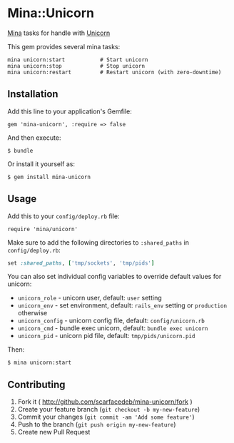 # Mina::Unicorn

[Mina](https://github.com/nadarei/mina) tasks for handle with
[Unicorn](http://unicorn.bogomips.org/)

This gem provides several mina tasks:

    mina unicorn:start           # Start unicorn
    mina unicorn:stop            # Stop unicorn
    mina unicorn:restart         # Restart unicorn (with zero-downtime)

## Installation

Add this line to your application's Gemfile:

    gem 'mina-unicorn', :require => false

And then execute:

    $ bundle

Or install it yourself as:

    $ gem install mina-unicorn

## Usage

Add this to your `config/deploy.rb` file:

    require 'mina/unicorn'

Make sure to add the following directories to `:shared_paths` in `config/deploy.rb`:

```ruby
set :shared_paths, ['tmp/sockets', 'tmp/pids']
```

You can also set individual config variables to override default values for
unicorn:

* `unicorn_role`   - unicorn user, default: `user` setting
* `unicorn_env`    - set environment, default: `rails_env` setting or `production` otherwise
* `unicorn_config` - unicorn config file, default: `config/unicorn.rb`
* `unicorn_cmd`    - bundle exec unicorn, default: `bundle exec unicorn`
* `unicorn_pid`    - unicorn pid file, default: `tmp/pids/unicorn.pid`

Then:

```
$ mina unicorn:start
```

## Contributing

1. Fork it ( http://github.com/scarfacedeb/mina-unicorn/fork )
2. Create your feature branch (`git checkout -b my-new-feature`)
3. Commit your changes (`git commit -am 'Add some feature'`)
4. Push to the branch (`git push origin my-new-feature`)
5. Create new Pull Request
